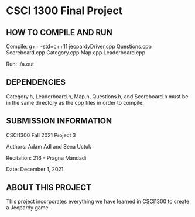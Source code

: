 # CSCI 1300 Final Project

## HOW TO COMPILE AND RUN
Compile: g++ -std=c++11 jeopardyDriver.cpp Questions.cpp Scoreboard.cpp Category.cpp Map.cpp Leaderboard.cpp

Run: ./a.out

## DEPENDENCIES
Category.h, Leaderboard.h, Map.h, Questions.h, and Scoreboard.h must be in the same directory as the cpp files in 
order to compile.

## SUBMISSION INFORMATION
CSCI1300 Fall 2021 Project 3

Authors: Adam Adl and Sena Uctuk

Recitation: 216 - Pragna Mandadi

Date: December 1, 2021

## ABOUT THIS PROJECT
This project incorporates everything we have learned in CSCI1300 to create a Jeopardy game

